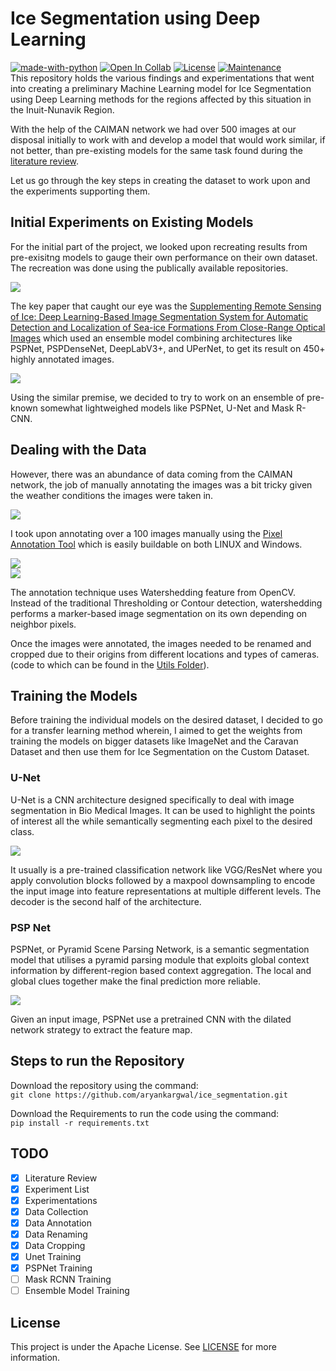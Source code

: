 # Ice Segmentation using Deep Learning
[![made-with-python](https://img.shields.io/badge/Made%20with-Python-1f425f.svg)](https://www.python.org/)
[![Open In Collab](https://colab.research.google.com/assets/colab-badge.svg)](https://colab.research.google.com/github/Naereen/badges)
[![License](https://img.shields.io/badge/License-Apache_2.0-blue.svg)](https://opensource.org/licenses/Apache-2.0)
[![Maintenance](https://img.shields.io/badge/Maintained%3F-yes-green.svg)](https://GitHub.com/Naereen/StrapDown.js/graphs/commit-activity)<br>
This repository holds the various findings and experimentations that went into creating a preliminary Machine Learning model for Ice Segmentation using Deep Learning methods for the regions affected by this situation in the Inuit-Nunavik Region.

With the help of the CAIMAN network we had over 500 images at our disposal initially to work with and develop a model that would work similar, if not better, than pre-existing models for the same task found during the [literature review](https://docs.google.com/spreadsheets/d/1KfXr8ZhjXgLT4AE_IYlHgQrWP2ulJYbEjijWrnaoA2o/edit?usp=sharing).

Let us go through the key steps in creating the dataset to work upon and the experiments supporting them.

## Initial Experiments on Existing Models
For the initial part of the project, we looked upon recreating results from pre-exisitng models to gauge their own performance on their own dataset. The recreation was done using the publically available repositories.

![](https://lh5.googleusercontent.com/SIypAdQv6Cy6illKANGbTnnNiXEJh4lFN9R_qPGyrCkIkQFTtoFqoBY9rJjT39uvp5T3GiCa76n_OZbEaiLgxAMvTMmovkqG8BW0EloZvHPlj3TAdmTSqhQ-bKMxu4gv1zWk-ikaWz9YigDq4OH4pFjH4PyZTOfyXm1NWKtZCeZ3cfV5kWrp2fVLQg)

The key paper that caught our eye was the [Supplementing Remote Sensing of Ice: Deep Learning-Based Image Segmentation System for Automatic Detection and Localization of Sea-ice Formations From Close-Range Optical Images](https://ieeexplore.ieee.org/document/9443178) which used an ensemble model combining architectures like PSPNet, PSPDenseNet, DeepLabV3+, and UPerNet, to get its result on 450+ highly annotated images.

![](https://lh4.googleusercontent.com/6WK7gU8tKNY7IH9QXobLiRHuls6Q8y86lYhKz2VoQw4D0ocCDSANJpEc1KTc4KhV93ySZk0Bk2I3UzAfH9oHQeuLmMJxY4eupgAyaosc8qBlvvqCdoo0d0GH20PxWS0d6ewexKmVk3AS3zH4WTvWXyPLhSxNshNs4BJqFVeKOUZmkKLr-ltiQhceWA)

Using the similar premise, we decided to try to work on an ensemble of pre-known somewhat lightweighed models like PSPNet, U-Net and Mask R-CNN.

## Dealing with the Data

However, there was an abundance of data coming from the CAIMAN network, the job of manually annotating the images was a bit tricky given the weather conditions the images were taken in.

![](https://lh6.googleusercontent.com/LEDvyaAr2K6L2mVOd2EyCYn9kP7p7AR7NZcbtM1T5quWSHIkAeDGjhHZvtJ_FLupNrJR3Onf04Q9FmHUmEP1ba4YUGXfgxk2Kspiv0889iLk8tiiaQVfFQZQ71CZVH1z3ujuNlGlIBDVfVfSrgfdBoJU4zLTVx4d7Co9LTcOcHLwjsVJfhd3OqCCJQ)

I took upon annotating over a 100 images manually using the [Pixel Annotation Tool](https://github.com/abreheret/PixelAnnotationTool) which is easily buildable on both LINUX and Windows.

![](https://lh3.googleusercontent.com/DMPo51dphjkVyFV41HnzYvmWUDlWv1hoN34xBCJuUKZa15LRrmfdUFUyp4Y5YxT1mbp3VHgal7zXDWi-ERPVgTncjtbLl_R3xrHmhcBiXawFFm8C8UAJv9RGAKGkqOg__1iyuHyYNZ6bOF1cLeHyZN2PcZCOKe_Ad6q1jWemvLZ9OP2tG9S9Lsyo_Q)
<br>
![](https://lh5.googleusercontent.com/Pj8I2u_tmMKQ2QRPd_xYuLUhLbDcihH75ATpMLYCQd8dbA_H0aHVAJvcayL9TVvQjb7wIwbQFTo3KnGqT8yb88yRUnqQawKd8QpeTALOHVKKlSQ4MzI-IyHpua63ft9SCBlM-_YP2kNQjgtoaEoV0sOnh6HZca1LE5sELTooySLBrYcm7E1vcYS3mQ)

The annotation technique uses Watershedding feature from OpenCV. Instead of the traditional Thresholding or Contour detection, watershedding performs a marker-based image segmentation on its own depending on neighbor pixels.

Once the images were annotated, the images needed to be renamed and cropped due to their origins from different locations and types of cameras. (code to which can be found in the [Utils Folder](utils)).

## Training the Models

Before training the individual models on the desired dataset, I decided to go for a transfer learning method wherein, I aimed to get the weights from training the models on bigger datasets like ImageNet and the Caravan Dataset and then use them for Ice Segmentation on the Custom Dataset.

### U-Net
U-Net is a CNN architecture designed specifically to deal with image segmentation in Bio Medical Images. It can be used to highlight the points of interest all the while semantically segmenting each pixel to the desired class.

<img src= "https://lmb.informatik.uni-freiburg.de/people/ronneber/u-net/u-net-architecture.png">

It usually is a pre-trained classification network like VGG/ResNet where you apply convolution blocks followed by a maxpool downsampling to encode the input image into feature representations at multiple different levels. The decoder is the second half of the architecture.
### PSP Net
PSPNet, or Pyramid Scene Parsing Network, is a semantic segmentation model that utilises a pyramid parsing module that exploits global context information by different-region based context aggregation. The local and global clues together make the final prediction more reliable.

<img src= "https://production-media.paperswithcode.com/methods/new_pspnet-eps-converted-to.jpg">

Given an input image, PSPNet use a pretrained CNN with the dilated network strategy to extract the feature map.
## Steps to run the Repository
Download the repository using the command: <br>
`git clone https://github.com/aryankargwal/ice_segmentation.git`

Download the Requirements to run the code using the command: <br>
`pip install -r requirements.txt`
## TODO
- [x] Literature Review
- [x] Experiment List
- [x] Experimentations
- [x] Data Collection
- [x] Data Annotation
- [x] Data Renaming
- [x] Data Cropping
- [x] Unet Training
- [x] PSPNet Training
- [ ] Mask RCNN Training
- [ ] Ensemble Model Training

## License
This project is under the Apache License. See [LICENSE](LICENSE) for more information.